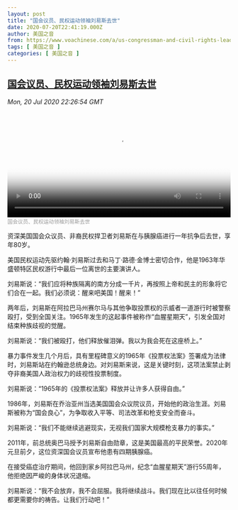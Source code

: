 ```yaml
---
layout: post
title: "国会议员、民权运动领袖刘易斯去世"
date: 2020-07-20T22:41:19.000Z
author: 美国之音
from: https://www.voachinese.com/a/us-congressman-and-civil-rights-leader-john-lewis-dies-20200720/5510476.html
tags: [ 美国之音 ]
categories: [ 美国之音 ]
---
```

<!--1595284879000-->
[国会议员、民权运动领袖刘易斯去世](https://www.voachinese.com/a/us-congressman-and-civil-rights-leader-john-lewis-dies-20200720/5510476.html)
------

<div>
<div><i>Mon, 20 Jul 2020 22:26:54 GMT</i></div><video poster="https://images.weserv.nl?url=gdb.voanews.com/8f0f7f2f-b694-4aa6-8f92-04bd7a45850d_tv_r1_s_w900.jpg" src="https://av.voanews.com/Videoroot/Pangeavideo/2020/07/8/8f/8f0f7f2f-b694-4aa6-8f92-04bd7a45850d_240p.mp4" style="width:100%" controls></video><div><small style="color: #999;">国会议员、民权运动领袖刘易斯去世</small></div><p>资深美国国会众议员、非裔民权捍卫者刘易斯在与胰腺癌进行一年抗争后去世，享年80岁。</p><p>美国民权运动先驱约翰·刘易斯过去和马丁·路德·金博士密切合作，他是1963年华盛顿特区民权游行中最后一位离世的主要演讲人。</p><p>刘易斯说：“我们应将种族隔离的南方分成一千片，再按照上帝和民主的形象将它们合在一起。我们必须说：醒来吧美国！醒来！”</p><p>两年后，刘易斯在阿拉巴马州赛尔马与其他争取投票权的示威者一道游行时被警察殴打，受到全国关注。1965年发生的这起事件被称作“血腥星期天”，引发全国对结束种族歧视的觉醒。</p><p>刘易斯说：“我们被殴打，他们释放催泪弹。我以为我会死在这座桥上。”</p><p>暴力事件发生几个月后，具有里程碑意义的1965年《投票权法案》签署成为法律时，刘易斯站在约翰逊总统身边。对刘易斯来说，这是关键时刻，这项法案禁止剥夺非裔美国人政治权力的歧视性投票制度。</p><p>刘易斯说：“1965年的《投票权法案》释放并让许多人获得自由。”</p><p>1986年，刘易斯在乔治亚州当选美国国会众议院议员，开始他的政治生涯。刘易斯被称为“国会良心”，为争取收入平等、司法改革和枪支安全而奋斗。</p><p>刘易斯说：“我们不能继续逃避现实，无视我们国家大规模枪支暴力的事实。”</p><p>2011年，前总统奥巴马授予刘易斯自由勋章，这是美国最高的平民荣誉。2020年元旦前夕，这位资深国会议员宣布他患有四期胰腺癌。</p><p>在接受癌症治疗期间，他回到家乡阿拉巴马州，纪念“血腥星期天”游行55周年，他拒绝因严峻的身体状况退缩。</p><p>刘易斯说：“我不会放弃，我不会屈服。我将继续战斗。我们现在比以往任何时候都更需要你的祷告。让我们行动吧！”</p>
</div>
